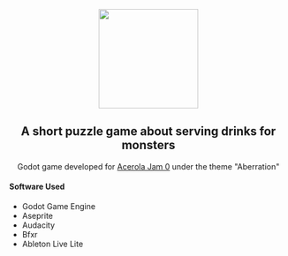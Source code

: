 <div align="center">
<img src="https://github.com/math-queiroz/NightmareFuel/assets/61330506/ad3b259c-60d0-496c-a782-7759f4c4e22c" width="180px">
<h2>A short puzzle game about serving drinks for monsters</h2>
Godot game developed for <a href="https://itch.io/jam/acerola-jam-0">Acerola Jam 0</a> under the theme "Aberration"
</div>

#### Software Used
+ Godot Game Engine
+ Aseprite
+ Audacity
+ Bfxr
+ Ableton Live Lite
